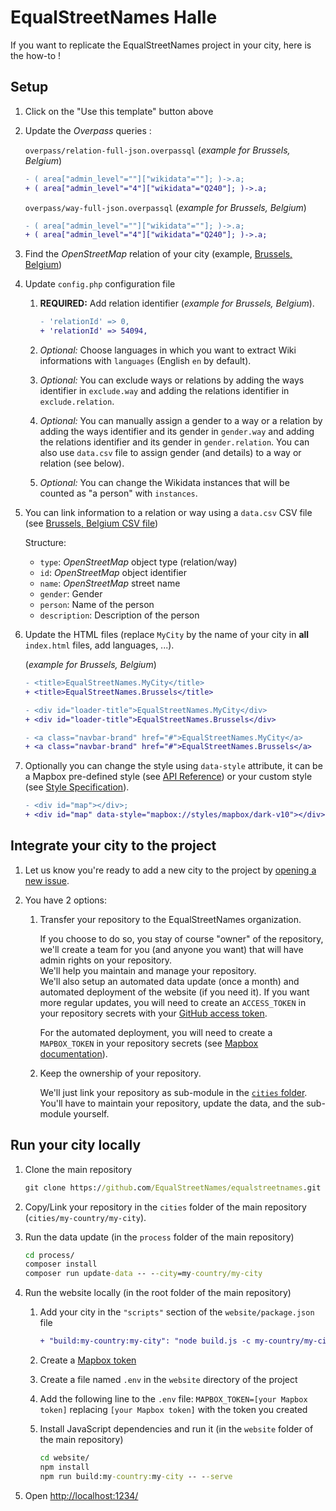 # EqualStreetNames Halle

If you want to replicate the EqualStreetNames project in your city, here is the how-to !

## Setup

1. Click on the "Use this template" button above

1. Update the *Overpass* queries :

    `overpass/relation-full-json.overpassql` (*example for Brussels, Belgium*)

    ```diff
    - ( area["admin_level"=""]["wikidata"=""]; )->.a;
    + ( area["admin_level"="4"]["wikidata"="Q240"]; )->.a;
    ```

    `overpass/way-full-json.overpassql` (*example for Brussels, Belgium*)

    ```diff
    - ( area["admin_level"=""]["wikidata"=""]; )->.a;
    + ( area["admin_level"="4"]["wikidata"="Q240"]; )->.a;
    ```

1. Find the *OpenStreetMap* relation of your city (example, [Brussels, Belgium](https://www.openstreetmap.org/relation/54094))

1. Update `config.php` configuration file

    1. **REQUIRED:** Add relation identifier (*example for Brussels, Belgium*).

        ```diff
        - 'relationId' => 0,
        + 'relationId' => 54094,
        ```

    1. *Optional:* Choose languages in which you want to extract Wiki informations with `languages` (English `en` by default).

    1. *Optional:* You can exclude ways or relations by adding the ways identifier in `exclude.way` and adding the relations identifier in `exclude.relation`.

    1. *Optional:* You can manually assign a gender to a way or a relation by adding the ways identifier and its gender in `gender.way` and adding the relations identifier and its gender in `gender.relation`. You can also use `data.csv` file to assign gender (and details) to a way or relation (see below).

    1. *Optional:* You can change the Wikidata instances that will be counted as "a person" with `instances`.

1. You can link information to a relation or way using a `data.csv` CSV file (see [Brussels, Belgium CSV file](https://github.com/EqualStreetNames/equalstreetnames-brussels/blob/master/data.csv))

    Structure:

    - `type`: *OpenStreetMap* object type (relation/way)
    - `id`: *OpenStreetMap* object identifier
    - `name`: *OpenStreetMap* street name
    - `gender`: Gender
    - `person`: Name of the person
    - `description`: Description of the person

1. Update the HTML files (replace `MyCity` by the name of your city in **all** `index.html` files, add languages, ...).

    (*example for Brussels, Belgium*)

    ```diff
    - <title>EqualStreetNames.MyCity</title>
    + <title>EqualStreetNames.Brussels</title>

    - <div id="loader-title">EqualStreetNames.MyCity</div>
    + <div id="loader-title">EqualStreetNames.Brussels</div>

    - <a class="navbar-brand" href="#">EqualStreetNames.MyCity</a>
    + <a class="navbar-brand" href="#">EqualStreetNames.Brussels</a>
    ```

1. Optionally you can change the style using `data-style` attribute, it can be a Mapbox pre-defined style (see [API Reference](https://docs.mapbox.com/mapbox-gl-js/api/#map)) or your custom style (see [Style Specification](https://docs.mapbox.com/mapbox-gl-js/style-spec/)).

    ```diff
    - <div id="map"></div>;
    + <div id="map" data-style="mapbox://styles/mapbox/dark-v10"></div>;
    ```


## Integrate your city to the project

1. Let us know you're ready to add a new city to the project by [opening a new issue](https://github.com/EqualStreetNames/equalstreetnames/issues).

1. You have 2 options:

    1. Transfer your repository to the EqualStreetNames organization.

       If you choose to do so, you stay of course "owner" of the repository, we'll create a team for you (and anyone you want) that will have admin rights on your repository.  
       We'll help you maintain and manage your repository.  
       We'll also setup an automated data update (once a month) and automated deployment of the website (if you need it). If you want more regular updates, you will need to create an `ACCESS_TOKEN` in your repository secrets with your [GitHub access token](https://docs.github.com/en/authentication/keeping-your-account-and-data-secure/creating-a-personal-access-token).

       For the automated deployment, you will need to create a `MAPBOX_TOKEN` in your repository secrets (see [Mapbox documentation](https://docs.mapbox.com/help/how-mapbox-works/access-tokens/)).

    1. Keep the ownership of your repository.

       We'll just link your repository as sub-module in the [`cities` folder](https://github.com/EqualStreetNames/equalstreetnames/tree/master/cities).  
       You'll have to maintain your repository, update the data, and the sub-module yourself.

## Run your city locally

1. Clone the main repository

    ```cmd
    git clone https://github.com/EqualStreetNames/equalstreetnames.git
    ```

1. Copy/Link your repository in the `cities` folder of the main repository (`cities/my-country/my-city`).

1. Run the data update (in the `process` folder of the main repository)

    ```cmd
    cd process/
    composer install
    composer run update-data -- --city=my-country/my-city
    ```

1. Run the website locally (in the root folder of the main repository)

    1. Add your city in the `"scripts"` section of the `website/package.json` file

        ```diff
        + "build:my-country:my-city": "node build.js -c my-country/my-city"
        ```

    1. Create a [Mapbox token](https://docs.mapbox.com/help/how-mapbox-works/access-tokens/)

    1. Create a file named `.env` in the `website` directory of the project

    1. Add the following line to the `.env` file: `MAPBOX_TOKEN=[your Mapbox token]` replacing `[your Mapbox token]` with the token you created

    1. Install JavaScript dependencies and run it (in the `website` folder of the main repository)

        ```cmd
        cd website/
        npm install
        npm run build:my-country:my-city -- --serve
        ```

1. Open <http://localhost:1234/>
